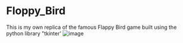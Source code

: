 # Floppy_Bird
This is my own replica of the famous Flappy Bird game built using the python library  "tkinter'
![image](https://user-images.githubusercontent.com/26734371/114354176-f9fc7f80-9bc1-11eb-99a9-5ceb171bc6b9.png)

